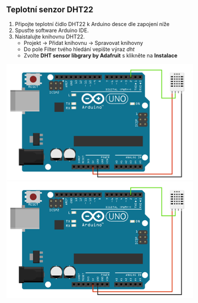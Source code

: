 ## Teplotní senzor DHT22

1. Připojte teplotní čidlo DHT22 k Arduino desce dle zapojení níže
2. Spusťte software Arduino IDE.
3. Naistalujte knihovnu DHT22.
    * Projekt -> Přidat knihovnu -> Spravovat knihovny 
    * Do pole Filter tvého hledání vepište výraz *dht*
    * Zvolte **DHT sensor libgrary by Adafruit** s klikněte na **Instalace**

![alt text](https://github.com/davidvasicek/IoT/blob/master/Arduino/Sensors/DHT22/DHT_connection.png)
![alt text](https://github.com/davidvasicek/IoT/blob/master/Arduino/Sensors/DHT22/DHT_connection1.png)

